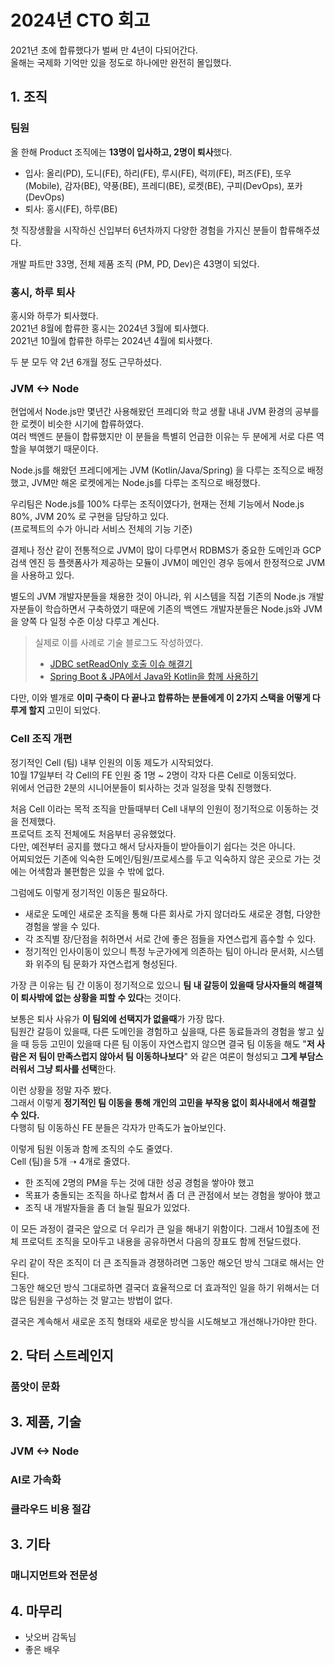 # 2024년 CTO 회고

2021년 초에 합류했다가 벌써 만 4년이 다되어간다.  
올해는 국제화 기억만 있을 정도로 하나에만 완전히 몰입했다.  
  

## 1. 조직

### 팀원

올 한해 Product 조직에는 **13명이 입사하고, 2명이 퇴사**했다.

* 입사: 올리(PD), 도니(FE), 하리(FE), 루시(FE), 럭끼(FE), 퍼즈(FE), 또우(Mobile), 감자(BE), 약풍(BE), 프레디(BE), 로켓(BE), 구피(DevOps), 포카(DevOps)
* 퇴사: 홍시(FE), 하루(BE)

첫 직장생활을 시작하신 신입부터 6년차까지 다양한 경험을 가지신 분들이 합류해주셨다.  

개발 파트만 33명, 전체 제품 조직 (PM, PD, Dev)은 43명이 되었다.  


### 홍시, 하루 퇴사

홍시와 하루가 퇴사했다.  
2021년 8월에 합류한 홍시는 2024년 3월에 퇴사했다.  
2021년 10월에 합류한 하루는 2024년 4월에 퇴사했다.  
  
두 분 모두 약 2년 6개월 정도 근무하셨다.  
  




### JVM <-> Node 

현업에서 Node.js만 몇년간 사용해왔던 프레디와 학교 생활 내내 JVM 환경의 공부를 한 로켓이 비슷한 시기에 합류하였다.  
여러 백엔드 분들이 합류했지만 이 분들을 특별히 언급한 이유는 두 분에게 서로 다른 역할을 부여했기 때문이다.  
  
Node.js를 해왔던 프레디에게는 JVM (Kotlin/Java/Spring) 을 다루는 조직으로 배정했고, JVM만 해온 로켓에게는 Node.js를 다루는 조직으로 배정했다.  
  
우리팀은 Node.js를 100% 다루는 조직이였다가, 현재는 전체 기능에서 Node.js 80%, JVM 20% 로 구현을 담당하고 있다.  
(프로젝트의 수가 아니라 서비스 전체의 기능 기준)  
  
결제나 정산 같이 전통적으로 JVM이 많이 다루면서 RDBMS가 중요한 도메인과 GCP 검색 엔진 등 플랫폼사가 제공하는 모듈이 JVM이 메인인 경우 등에서 한정적으로 JVM을 사용하고 있다.   
  
별도의 JVM 개발자분들을 채용한 것이 아니라, 위 시스템을 직접 기존의 Node.js 개발자분들이 학습하면서 구축하였기 때문에 기존의 백엔드 개발자분들은 Node.js와 JVM을 양쪽 다 일정 수준 이상 다루고 계신다.  
  
> 실제로 이를 사례로 기술 블로그도 작성하였다.
> 
> - [JDBC setReadOnly 호출 이슈 해결기](https://tech.inflab.com/20240901-jdbc-set-readonly-issue/)
> - [Spring Boot & JPA에서 Java와 Kotlin을 함께 사용하기](https://tech.inflab.com/20240110-java-and-kotlin/)


다만, 이와 별개로 **이미 구축이 다 끝나고 합류하는 분들에게 이 2가지 스택을 어떻게 다루게 할지** 고민이 되었다.  
  

### Cell 조직 개편

정기적인 Cell (팀) 내부 인원의 이동 제도가 시작되었다.  
10월 17일부터 각 Cell의 FE 인원 중 1명 ~ 2명이 각자 다른 Cell로 이동되었다.  
위에서 언급한 2분의 시니어분들이 퇴사하는 것과 일정을 맞춰 진행했다.  
  
처음 Cell 이라는 목적 조직을 만들때부터 Cell 내부의 인원이 정기적으로 이동하는 것을 전제했다.  
프로덕트 조직 전체에도 처음부터 공유했었다.  
다만, 예전부터 공지를 했다고 해서 당사자들이 받아들이기 쉽다는 것은 아니다.  
어찌되었든 기존에 익숙한 도메인/팀원/프로세스를 두고 익숙하지 않은 곳으로 가는 것에는 어색함과 불편함은 있을 수 밖에 없다.  
  
그럼에도 이렇게 정기적인 이동은 필요하다.

*   새로운 도메인 새로운 조직을 통해 다른 회사로 가지 않더라도 새로운 경험, 다양한 경험을 쌓을 수 있다.
*   각 조직별 장/단점을 취하면서 서로 간에 좋은 점들을 자연스럽게 흡수할 수 있다.
*   정기적인 인사이동이 있으니 특정 누군가에게 의존하는 팀이 아니라 문서화, 시스템화 위주의 팀 문화가 자연스럽게 형성된다.

가장 큰 이유는 팀 간 이동이 정기적으로 있으니 **팀 내 갈등이 있을때 당사자들의 해결책이 퇴사밖에 없는 상황을 피할 수 있다**는 것이다.

보통은 퇴사 사유가 **이 팀외에 선택지가 없을때**가 가장 많다.  
팀원간 갈등이 있을때, 다른 도메인을 경험하고 싶을때, 다른 동료들과의 경험을 쌓고 싶을 때 등등 고민이 있을때 다른 팀 이동이 자연스럽지 않으면 결국 팀 이동을 해도 "**저 사람은 저 팀이 만족스럽지 않아서 팀 이동하나보다**" 와 같은 여론이 형성되고 **그게 부담스러워서 그냥 퇴사를 선택**한다.  
  
이런 상황을 정말 자주 봤다.  
그래서 이렇게 **정기적인 팀 이동을 통해 개인의 고민을 부작용 없이 회사내에서 해결할 수 있다.**  
다행히 팀 이동하신 FE 분들은 각자가 만족도가 높아보인다.  
  
이렇게 팀원 이동과 함께 조직의 수도 줄였다.  
Cell (팀)을 5개 ➝ 4개로 줄였다.  
  
*   한 조직에 2명의 PM을 두는 것에 대한 성공 경험을 쌓아야 했고
*   목표가 충돌되는 조직을 하나로 합쳐서 좀 더 큰 관점에서 보는 경험을 쌓아야 했고
*   조직 내 개발자들을 좀 더 늘릴 필요가 있었다.
  
이 모든 과정이 결국은 앞으로 더 우리가 큰 일을 해내기 위함이다.
그래서 10월초에 전체 프로덕트 조직을 모아두고 내용을 공유하면서 다음의 장표도 함께 전달드렸다.
  
우리 같이 작은 조직이 더 큰 조직들과 경쟁하려면 그동안 해오던 방식 그대로 해서는 안된다.  
그동안 해오던 방식 그대로하면 결국더 효율적으로 더 효과적인 일을 하기 위해서는 더 많은 팀원을 구성하는 것 말고는 방법이 없다.
  
결국은 계속해서 새로운 조직 형태와 새로운 방식을 시도해보고 개선해나가야만 한다.  
  


## 2. 닥터 스트레인지

### 품앗이 문화


## 3. 제품, 기술

### JVM <-> Node

### AI로 가속화

### 클라우드 비용 절감

## 3. 기타

### 매니지먼트와 전문성

## 4. 마무리

- 낫오버 감독님
- 좋은 배우